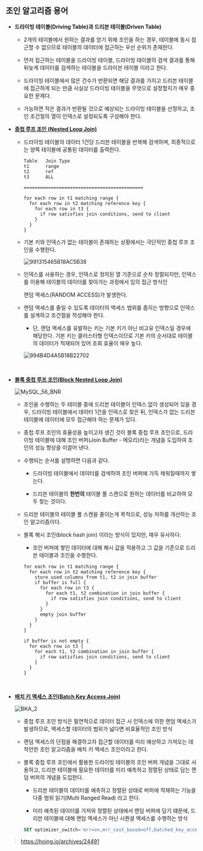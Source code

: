 ## 조인 알고리즘 용어

- __드라이빙 테이블(Driving Table)과 드리븐 테이블(Driven Table)__

  - 2개의 테이블에서 원하는 결과를 얻기 위해 조인을 하는 경우, 테이블에 동시 접근할 수 없으므로 테이블의 데이터에 접근하는 우선 순위가 존재한다.

    

  - 먼저 접근하는 테이블을 드라이빙 테이블, 드라이빙 테이블의 검색 결과를 통해 뒤늦게 데이터를 검색하는 테이블을 드라이븐 테이블 이라고 한다.

    

  - 드라이빙 테이블에서 많은 건수가 반환되면 해당 결과를 가지고 드리븐 테이블에 접근하게 되는 만큼 사실상 드라이빙 테이블을 무엇으로 설정할지가 매우 중요한 문제다.

    

  - 가능하면 적은 결과가 반환될 것으로 예상되는 드라이빙 테이블을 선정하고, 조인 조건절의 열이 인덱스로 설정되도록 구성해야 한다.

    

- [__중첩 루프 조인 (Nested Loop Join)__](https://dev.mysql.com/doc/refman/8.0/en/nested-loop-joins.html)

  - 드라이빙 테이블의 데이터 1건당 드리븐 테이블을 반복해 검색하며, 최종적으로는 양쪽 테이블에 공통된 데이터를 출력한다.

    

    ```
    Table   Join Type
    t1      range
    t2      ref
    t3      ALL
    
    ============================================
    
    for each row in t1 matching range {
      for each row in t2 matching reference key {
        for each row in t3 {
          if row satisfies join conditions, send to client
        }
      }
    }
    ```

  

  - 기본 키와 인덱스가 없는 테이블이 존재하는 상황에서는 극단적인 중첩 루프 조인을 수행한다.

    

    ![991315465B18AC5B38](https://user-images.githubusercontent.com/50399804/145687106-3d2cfb4c-c11c-4f68-95ff-829e203ce217.gif)

  

  - 인덱스를 사용하는 경우, 인덱스로 정의된 열 기준으로 순차 정렬되지만, 인덱스를 이용해 테이블의 데이터를 찾아가는 과정에서 임의 접근 방식인 

    랜덤 액세스(RANDOM ACCESS)가 발생한다. 

    

  - 랜덤 액세스를 줄일 수 있도록 데이터의 액세스 범위를 좁히는 방향으로 인덱스를 설계하고 조건절을 작성해야 한다.

    - 단, 랜덤 액세스를 유발하는 키는 기본 키가 아닌 비고유 인덱스일 경우에 해당한다. 기본 키는 클러스터형 인덱스이므로 기본 키의 순서대로 테이블의 데이터가 적재되어 있어 조회 효율이 매우 높다.

      

    ![994B4D4A5B18B22702](https://user-images.githubusercontent.com/50399804/145687104-5ceeeaaf-62ec-415e-9962-aeabc07771d8.gif)



<br>



- [__블록 중첩 루프 조인(Block Nested Loop Join)__](https://dev.mysql.com/doc/refman/8.0/en/nested-loop-joins.html#block-nested-loop-join-algorithm)

  ![MySQL_56_BNR](https://user-images.githubusercontent.com/50399804/145687188-570d7302-bbd7-43bf-976f-06c4b0b6e927.png)

  - 조인을 수행하는 두 테이블 중에 드리븐 테이블이 인덱스 없이 생성되어 있을 경우, 드라이빙 테이블에서 데이터 1건을 인덱스로 찾은 뒤, 인덱스가 없는 드리븐 테이블에 데이터에 모두 접근해야 하는 문제가 있다.

    

  - 중첩 루프 조인의 효율성을 높이고자 생긴 것이 블록 중첩 루프 조인으로, 드라이빙 테이블에 대해 조인 버퍼(Join Buffer - 메모리)라는 개념을 도입하여 조인의 성능 향상을 이끌어 낸다.

    

  - 수행되는 순서를 설명하면 다음과 같다.

    - 드라이빙 테이블에서 데이터를 검색하여 조인 버퍼에 가득 채워질때까지 쌓는다. 

      

    - 드리븐 테이블의 __한번의__ 테이블 풀 스캔으로 원하는 데이터를 비교하여 모두 찾는 것이다.

      

  - 드리븐 테이블의 테이블 풀 스캔을 줄이는게 목적으로, 성능 저하를 개선하는 조인 알고리즘이다.

    

  - 블록 해시 조인(block hash join) 이라는 방식이 있지만, 매우 유사하다.

    - 조인 버퍼에 쌓인 데이터에 대해 해시 값을 적용하고 그 값을 기준으로 드리븐 테이블과 조인을 수행한다.

      

    ```
    for each row in t1 matching range {
      for each row in t2 matching reference key {
        store used columns from t1, t2 in join buffer
        if buffer is full {
          for each row in t3 {
            for each t1, t2 combination in join buffer {
              if row satisfies join conditions, send to client
            }
          }
          empty join buffer
        }
      }
    }
    
    if buffer is not empty {
      for each row in t3 {
        for each t1, t2 combination in join buffer {
          if row satisfies join conditions, send to client
        }
      }
    }
    ```

    

<br>



- [__배치 키 액세스 조인(Batch Key Access Join)__](https://dev.mysql.com/doc/refman/8.0/en/bnl-bka-optimization.html)

  ![BKA_2](https://user-images.githubusercontent.com/50399804/145717688-dcc1dc09-5b99-4cff-a3d3-b35657473b96.png)

  - 중첩 루프 조인 방식은 필연적으로 데이터 접근 시 인덱스에 의한 랜덤 액세스가 발생하므로, 액세스할 데이터의 범위가 넓다면 비효율적인 조인 방식

    

  - 랜덤 액세스의 단점을 해결하고자 접근할 데이터를 미리 예상하고 가져오는 데 착안한 조인 알고리즘을 배치 키 액세스 조인이라고 한다.

    

  - 블록 중첩 루프 조인에서 활용한 드라이빙 테이블의 조인 버퍼 개념을 그대로 사용하고, 드리븐 테이블에 필요한 데이터를 미리 예측하고 정렬된 상태로 담는 랜덤 버퍼의 개념을 도입한다.

    - 드리븐 테이블의 데이터를 예측하고 정렬된 상태로 버퍼에 적재하는 기능을 다중 범위 읽기(Multi Ranged Read) 라고 한다.

      

    - 미리 예측된 데이터를 가져와 정렬된 상태에서 랜덤 버퍼에 담기 떄문에, 드리븐 테이블에 대해 랜덤 액세스가 아닌 시퀀셜 액세스를 수행하는 방식

      

    ```sql
    SET optimizer_switch='mrr=on,mrr_cost_based=off,batched_key_access=on';
    ```

    





> https://hoing.io/archives/24491